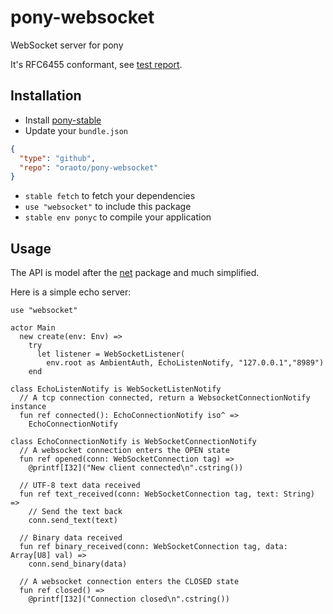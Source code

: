 # pony-websocket

WebSocket server for pony

It's RFC6455 conformant, see [test report](https://oraoto.github.io/pony-websocket/).

## Installation

* Install [pony-stable](https://github.com/ponylang/pony-stable)
* Update your `bundle.json`

```json
{
  "type": "github",
  "repo": "oraoto/pony-websocket"
}
```

* `stable fetch` to fetch your dependencies
* `use "websocket"` to include this package
* `stable env ponyc` to compile your application

## Usage

The API is model after the [net](https://stdlib.ponylang.org/net--index) package and much simplified.

Here is a simple echo server:

~~~
use "websocket"

actor Main
  new create(env: Env) =>
    try
      let listener = WebSocketListener(
        env.root as AmbientAuth, EchoListenNotify, "127.0.0.1","8989")
    end

class EchoListenNotify is WebSocketListenNotify
  // A tcp connection connected, return a WebsocketConnectionNotify instance
  fun ref connected(): EchoConnectionNotify iso^ =>
    EchoConnectionNotify

class EchoConnectionNotify is WebSocketConnectionNotify
  // A websocket connection enters the OPEN state
  fun ref opened(conn: WebSocketConnection tag) =>
    @printf[I32]("New client connected\n".cstring())

  // UTF-8 text data received
  fun ref text_received(conn: WebSocketConnection tag, text: String) =>
    // Send the text back
    conn.send_text(text)

  // Binary data received
  fun ref binary_received(conn: WebSocketConnection tag, data: Array[U8] val) =>
    conn.send_binary(data)

  // A websocket connection enters the CLOSED state
  fun ref closed() =>
    @printf[I32]("Connection closed\n".cstring())
~~~
